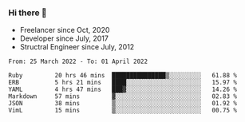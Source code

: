 ### Hi there 👋

- Freelancer since Oct, 2020
- Developer since July, 2017
- Structral Engineer since July, 2012

<!--START_SECTION:waka-->

```text
From: 25 March 2022 - To: 01 April 2022

Ruby         20 hrs 46 mins  ███████████████▒░░░░░░░░░   61.88 %
ERB          5 hrs 21 mins   ████░░░░░░░░░░░░░░░░░░░░░   15.97 %
YAML         4 hrs 47 mins   ███▓░░░░░░░░░░░░░░░░░░░░░   14.26 %
Markdown     57 mins         ▓░░░░░░░░░░░░░░░░░░░░░░░░   02.83 %
JSON         38 mins         ▒░░░░░░░░░░░░░░░░░░░░░░░░   01.92 %
VimL         15 mins         ▒░░░░░░░░░░░░░░░░░░░░░░░░   00.75 %
```

<!--END_SECTION:waka-->

